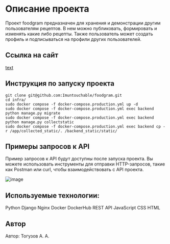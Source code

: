 # Описание проекта
Проект foodgram предназначен для хранения и демонстрации другим пользователям рецептов. В нем можно публиковать, формировать и изменять какие либо рецепты. Также пользователь может создать профиль и подписываться на профили других пользователей.

## Ссылка на сайт
[text](http://teryllo.hopto.org/)

## Инструкция по запуску проекта
```
git clone git@github.com:Imuntouchable/foodgram.git
cd infra/
sudo docker compose -f docker-compose.production.yml up -d
sudo docker compose -f docker-compose.production.yml exec backend python manage.py migrate
sudo docker compose -f docker-compose.production.yml exec backend python manage.py collectstatic
sudo docker compose -f docker-compose.production.yml exec backend cp -r /app/collected_static/. /backend_static/static/
```
## Примеры запросов к API
Пример запросов к API будут доступны после запуска проекта. Вы можете использовать инструменты для отправки HTTP-запросов, такие как Postman или curl, чтобы взаимодействовать с API проекта.
 
![image](https://github.com/user-attachments/assets/8df2a5d4-1928-4f51-9c4d-4d8314cce3b5)

## Используемые технологии:

Python
Django
Nginx
Docker
DockerHub
REST API
JavaScript
CSS
HTML

## Автор
Автор: Тогузов А. А.
